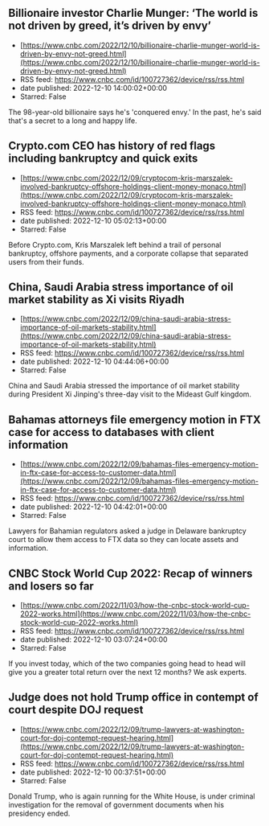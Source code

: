 ## Billionaire investor Charlie Munger: ‘The world is not driven by greed, it’s driven by envy’
 - [https://www.cnbc.com/2022/12/10/billionaire-charlie-munger-world-is-driven-by-envy-not-greed.html](https://www.cnbc.com/2022/12/10/billionaire-charlie-munger-world-is-driven-by-envy-not-greed.html)
 - RSS feed: https://www.cnbc.com/id/100727362/device/rss/rss.html
 - date published: 2022-12-10 14:00:02+00:00
 - Starred: False

The 98-year-old billionaire says he's 'conquered envy.' In the past, he's said that's a secret to a long and happy life.

## Crypto.com CEO has history of red flags including bankruptcy and quick exits
 - [https://www.cnbc.com/2022/12/09/cryptocom-kris-marszalek-involved-bankruptcy-offshore-holdings-client-money-monaco.html](https://www.cnbc.com/2022/12/09/cryptocom-kris-marszalek-involved-bankruptcy-offshore-holdings-client-money-monaco.html)
 - RSS feed: https://www.cnbc.com/id/100727362/device/rss/rss.html
 - date published: 2022-12-10 05:02:13+00:00
 - Starred: False

Before Crypto.com, Kris Marszalek left behind a trail of personal bankruptcy, offshore payments, and a corporate collapse that separated users from their funds.

## China, Saudi Arabia stress importance of oil market stability as Xi visits Riyadh
 - [https://www.cnbc.com/2022/12/09/china-saudi-arabia-stress-importance-of-oil-markets-stability.html](https://www.cnbc.com/2022/12/09/china-saudi-arabia-stress-importance-of-oil-markets-stability.html)
 - RSS feed: https://www.cnbc.com/id/100727362/device/rss/rss.html
 - date published: 2022-12-10 04:44:06+00:00
 - Starred: False

China and Saudi Arabia stressed the importance of oil market stability during President Xi Jinping's three-day visit to the Mideast Gulf kingdom.

## Bahamas attorneys file emergency motion in FTX case for access to databases with client information
 - [https://www.cnbc.com/2022/12/09/bahamas-files-emergency-motion-in-ftx-case-for-access-to-customer-data.html](https://www.cnbc.com/2022/12/09/bahamas-files-emergency-motion-in-ftx-case-for-access-to-customer-data.html)
 - RSS feed: https://www.cnbc.com/id/100727362/device/rss/rss.html
 - date published: 2022-12-10 04:42:01+00:00
 - Starred: False

Lawyers for Bahamian regulators asked a judge in Delaware bankruptcy court to allow them access to FTX data so they can locate assets and information.

## CNBC Stock World Cup 2022: Recap of winners and losers so far
 - [https://www.cnbc.com/2022/11/03/how-the-cnbc-stock-world-cup-2022-works.html](https://www.cnbc.com/2022/11/03/how-the-cnbc-stock-world-cup-2022-works.html)
 - RSS feed: https://www.cnbc.com/id/100727362/device/rss/rss.html
 - date published: 2022-12-10 03:07:24+00:00
 - Starred: False

If you invest today, which of the two companies going head to head will give you a greater total return over the next 12 months? We ask experts.

## Judge does not hold Trump office in contempt of court despite DOJ request
 - [https://www.cnbc.com/2022/12/09/trump-lawyers-at-washington-court-for-doj-contempt-request-hearing.html](https://www.cnbc.com/2022/12/09/trump-lawyers-at-washington-court-for-doj-contempt-request-hearing.html)
 - RSS feed: https://www.cnbc.com/id/100727362/device/rss/rss.html
 - date published: 2022-12-10 00:37:51+00:00
 - Starred: False

Donald Trump, who is again running for the White House, is under criminal investigation for the removal of government documents when his presidency ended.
